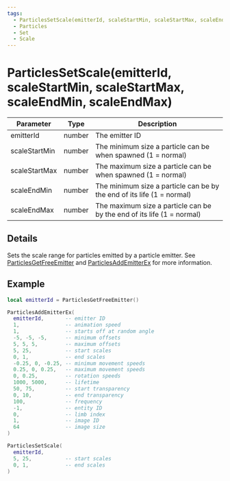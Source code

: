 ```yaml
---
tags:
  - ParticlesSetScale(emitterId, scaleStartMin, scaleStartMax, scaleEndMin, scaleEndMax)
  - Particles
  - Set
  - Scale
---
```


# ParticlesSetScale(emitterId, scaleStartMin, scaleStartMax, scaleEndMin, scaleEndMax)

| Parameter     | Type   | Description                                                            |
| ------------- | ------ | ---------------------------------------------------------------------- |
| emitterId     | number | The emitter ID                                                         |
| scaleStartMin | number | The minimum size a particle can be when spawned (1 = normal)           |
| scaleStartMax | number | The maximum size a particle can be when spawned (1 = normal)           |
| scaleEndMin   | number | The minimum size a particle can be by the end of its life (1 = normal) |
| scaleEndMax   | number | The maximum size a particle can be by the end of its life (1 = normal) |

## Details

Sets the scale range for particles emitted by a particle emitter. See [ParticlesGetFreeEmitter](./ParticlesGetFreeEmitter.md) and [ParticlesAddEmitterEx](./ParticlesAddEmitterEx.md) for more information.

## Example

```lua
local emitterId = ParticlesGetFreeEmitter()

ParticlesAddEmitterEx(
  emitterId,       -- emitter ID
  1,               -- animation speed
  1,               -- starts off at random angle
  -5, -5, -5,      -- minimum offsets
  5, 5, 5,         -- maximum offsets
  5, 25,           -- start scales
  0, 1,            -- end scales
  -0.25, 0, -0.25, -- minimum movement speeds
  0.25, 0, 0.25,   -- maximum movement speeds
  0, 0.25,         -- rotation speeds
  1000, 5000,      -- lifetime
  50, 75,          -- start transparency
  0, 10,           -- end transparency
  100,             -- frequency
  -1,              -- entity ID
  0,               -- limb index
  1,               -- image ID
  64               -- image size
)

ParticlesSetScale(
  emitterId,
  5, 25,           -- start scales
  0, 1,            -- end scales
)
```
